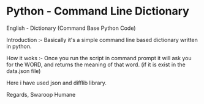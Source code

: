 # Python - Command Line Dictionary
English - Dictionary (Command Base Python Code)

Introduction :- Basically it's a simple command line based dictionary written in python.

How it woks :- Once you run the script in command prompt it will ask you for the WORD, and returns the meaning of that word. (if it is exist in the data.json file)

Here i have used json and difflib library.

Regards,
Swaroop Humane
